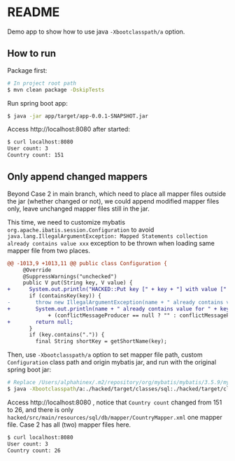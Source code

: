README
======

Demo app to show how to use java `-Xbootclasspath/a` option.

How to run
----------

Package first:

```bash
# In project root path
$ mvn clean package -DskipTests
```

Run spring boot app:

```bash
$ java -jar app/target/app-0.0.1-SNAPSHOT.jar
```

Access http://localhost:8080 after started:

```bash
$ curl localhost:8080
User count: 3
Country count: 151
```

Only append changed mappers
---------------------------

Beyond Case 2 in main branch, which need to place all mapper files outside the jar (whether changed or not),
we could append modified mapper files only, leave unchanged mapper files still in the jar.

This time, we need to customize mybatis `org.apache.ibatis.session.Configuration` 
to avoid `java.lang.IllegalArgumentException: Mapped Statements collection already contains value xxx` exception 
to be thrown when loading same mapper file from two places.

```diff
@@ -1013,9 +1013,11 @@ public class Configuration {
     @Override
     @SuppressWarnings("unchecked")
     public V put(String key, V value) {
+      System.out.println("HACKED::Put key [" + key + "] with value [" + (value instanceof MappedStatement ? ((MappedStatement)value).getResource() : value) + "]");
       if (containsKey(key)) {
-        throw new IllegalArgumentException(name + " already contains value for " + key
+        System.out.println(name + " already contains value for " + key
             + (conflictMessageProducer == null ? "" : conflictMessageProducer.apply(super.get(key), value)));
+        return null;
       }
       if (key.contains(".")) {
         final String shortKey = getShortName(key);
```

Then, use `-Xbootclasspath/a` option to set mapper file path, custom `Configuration` class path and origin mybatis jar, and run with the original spring boot jar:

```bash
# Replace /Users/alphahinex/.m2/repository/org/mybatis/mybatis/3.5.9/mybatis-3.5.9.jar to your mybatis-3.5.9.jar file's path
$ java -Xbootclasspath/a:./hacked/target/classes/sql:./hacked/target/classes:/Users/alphahinex/.m2/repository/org/mybatis/mybatis/3.5.9/mybatis-3.5.9.jar -jar app/target/app-0.0.1-SNAPSHOT.jar --mybatis.mapper-locations=classpath*:db/mapper/*Mapper.xml
```

Access http://localhost:8080 , notice that `Country count` changed from 151 to 26, 
and there is only `hacked/src/main/resources/sql/db/mapper/CountryMapper.xml` one mapper file.
Case 2 has all (two) mapper files here.

```bash
$ curl localhost:8080
User count: 3
Country count: 26
```